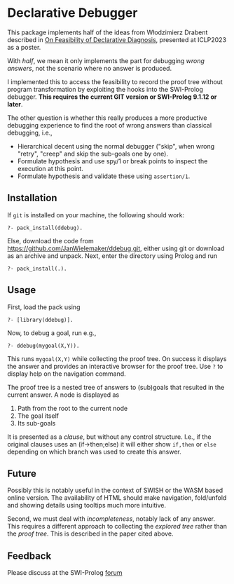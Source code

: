 # Declarative Debugger

This package  implements half  of the  ideas from  Włodzimierz Drabent
described      in       [On      Feasibility       of      Declarative
Diagnosis](https://home.ipipan.waw.pl/w.drabent/ICLP2023.DDfeasibility.pdf),
presented at ICLP2023 as a poster.

With _half_, we mean it only  implements the part for debugging _wrong
answers_, not the scenario where no answer is produced.

I implemented this to access the  feasibility to record the proof tree
without  program  transformation  by  exploiting the  hooks  into  the
SWI-Prolog  debugger.   __This requires  the  current  GIT version  or
SWI-Prolog 9.1.12 or later__.

The other question  is whether this really produces  a more productive
debugging experience to find the  root of wrong answers than classical
debugging, i.e.,

  - Hierarchical decent using the normal debugger ("skip", when wrong
    "retry", "creep" and skip the sub-goals one by one).
  - Formulate hypothesis and use spy/1 or break points to inspect the
    execution at this point.
  - Formulate hypothesis and validate these using `assertion/1`.

## Installation

If `git` is installed on your machine, the following should work:

    ?- pack_install(ddebug).

Else,            download           the            code           from
https://github.com/JanWielemaker/ddebug.git,   either  using   git  or
download as  an archive and  unpack.  Next, enter the  directory using
Prolog and run

    ?- pack_install(.).

## Usage

First, load the pack using

    ?- [library(ddebug)].

Now, to debug a goal, run e.g.,

    ?- ddebug(mygoal(X,Y)).

This runs `mygoal(X,Y)`  while collecting the proof  tree.  On success
it displays  the answer  and provides an  interactive browser  for the
proof tree.  Use `?` to display help on the navigation command.

The proof tree is a nested tree of answers to (sub)goals that resulted
in the current answer.  A node is displayed as

  1. Path from the root to the current node
  2. The goal itself
  3. Its sub-goals

It  is presented  as a  _clause_, but  without any  control structure.
I.e., if the  original clauses uses an (if->then;else)  it will either
show `if,then` or `else` depending on  which branch was used to create
this answer.

## Future

Possibly this  is notably useful in  the context of SWISH  or the WASM
based  online   version.   The   availability  of  HTML   should  make
navigation, fold/unfold  and showing details using  tooltips much more
intuitive.

Second,  we  must deal  with  _incompleteness_,  notably lack  of  any
answer.   This  requires  a   different  approach  to  collecting  the
_explored tree_  rather than the  _proof tree_.  This is  described in
the paper cited above.

## Feedback

Please           discuss          at           the          SWI-Prolog
[forum](https://swi-prolog.discourse.group/)
